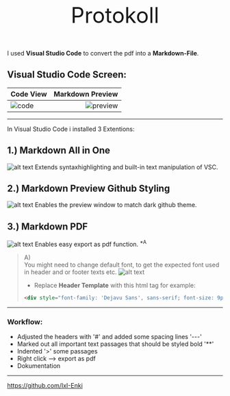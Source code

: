 <div style="page-break-before: always;">
<p style="text-align: center; font-size: 50px"> Protokoll </p>
  
I used **Visual Studio Code** to convert the pdf into a **Markdown-File**.  

 ## Visual Studio Code Screen: 

| Code View | Markdown Preview |
| :------ | -----: |
|![code](image-10.png)| ![preview](image-9.png) |

---

In Visual Studio Code i installed 3 Extentions:  

## 1.) Markdown All in One  
  ![alt text](image-5.png)
   Extends syntaxhighlighting and built-in text manipulation of VSC.

</div>

<div style="page-break-before: always;">

## 2.) Markdown Preview Github Styling  
  ![alt text](image-4.png)
 Enables the preview window to match dark github theme.

## 3.) Markdown PDF
  ![alt text](image-6.png)
  Enables easy export as pdf function. <sup>*A</sup> 
  > A)  
  > You might need to change default font, to get the expected font used in header
  > and or footer texts etc.
  > ![alt text](image-3.png) 
  >
  > - Replace **Header Template** with this html tag for example:
  > ```html
  > <div style="font-family: 'Dejavu Sans', sans-serif; font-size: 9px; margin-left: auto; margin-right: 1cm; ">%%ISO-DATE%%</div>
  > ```

---
</div>

<div style="page-break-before: always;">

### Workflow:

 - Adjusted the headers with '#' and added some spacing lines '---'  
 - Marked out all important text passages that should be styled bold '**'  
 - Indented '>' some passages
 - Right click --> export as pdf
 - Dokumentation

---- 


https://github.com/IxI-Enki
</div>
